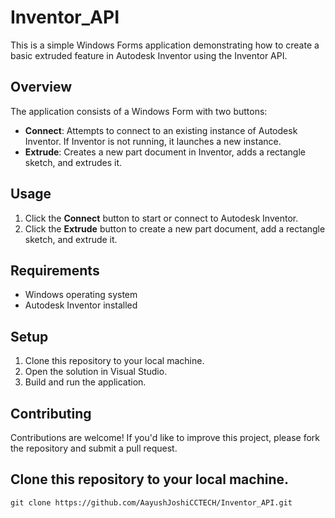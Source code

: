 # Inventor_API
This is a simple Windows Forms application demonstrating how to create a basic extruded feature in Autodesk Inventor using the Inventor API.

## Overview

The application consists of a Windows Form with two buttons:
- **Connect**: Attempts to connect to an existing instance of Autodesk Inventor. If Inventor is not running, it launches a new instance.
- **Extrude**: Creates a new part document in Inventor, adds a rectangle sketch, and extrudes it.

## Usage

1. Click the **Connect** button to start or connect to Autodesk Inventor.
2. Click the **Extrude** button to create a new part document, add a rectangle sketch, and extrude it.

## Requirements

- Windows operating system
- Autodesk Inventor installed

## Setup

1. Clone this repository to your local machine.
2. Open the solution in Visual Studio.
3. Build and run the application.

## Contributing

Contributions are welcome! If you'd like to improve this project, please fork the repository and submit a pull request.


## Clone this repository to your local machine.

```
git clone https://github.com/AayushJoshiCCTECH/Inventor_API.git
```
